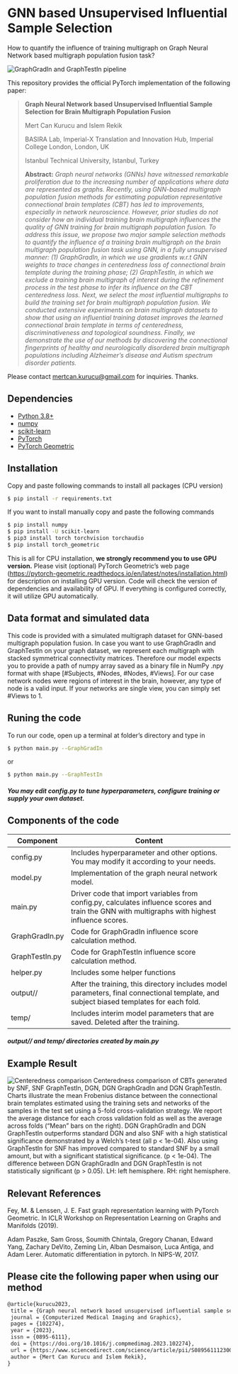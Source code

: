 # GNN based Unsupervised Influential Sample Selection
How to quantify the influence of training multigraph on Graph Neural Network based multigraph population fusion task?

![GraphGradIn and GraphTestIn pipeline](Main_Figure.png)

This repository provides the official PyTorch implementation of the following paper:

> **Graph Neural Network based Unsupervised Influential Sample Selection for Brain Multigraph Population Fusion**
>
> Mert Can Kurucu and Islem Rekik
>
> BASIRA Lab, Imperial-X Translation and Innovation Hub, Imperial College London, London, UK 
> 
> Istanbul Technical University, Istanbul, Turkey
> 
> **Abstract:**  *Graph neural networks (GNNs) have witnessed remarkable proliferation due to the increasing number of applications where data are represented as 
>graphs. Recently, using GNN-based multigraph population fusion methods for estimating population representative connectional brain templates (CBT) has led to 
>improvements, especially in network neuroscience. However, prior studies do not consider how an individual training brain multigraph influences the quality of GNN 
>training for brain multigraph population fusion. To address this issue, we propose two major sample selection methods to quantify the *influence* of a 
>training brain multigraph on the brain multigraph population fusion task using GNN, in *a fully unsupervised manner*: (1) *GraphGradIn*, in which we 
>use gradients w.r.t GNN weights to trace changes in centeredness loss of connectional brain template during the *training phase*; (2) *GraphTestIn*, 
>in which we exclude a training brain multigraph of interest during the refinement process in the *test phase* to infer its influence on the CBT centeredness 
>loss. Next, we select the most influential multigraphs to build the training set for brain multigraph population fusion. We conducted extensive experiments on 
>brain multigraph datasets to show that using an influential training dataset improves the learned connectional brain template in terms of centeredness, 
>discriminativeness and topological soundness. Finally, we demonstrate the use of our methods by discovering the connectional fingerprints of healthy and 
>neurologically disordered brain multigraph populations including Alzheimer’s disease and Autism spectrum disorder patients.*

Please contact mertcan.kurucu@gmail.com for inquiries. Thanks.

## Dependencies

 - [Python 3.8+](https://www.python.org/downloads/release/python-380/)
 - [numpy](https://numpy.org/)
 - [scikit-learn](https://scikit-learn.org/stable/)
 - [PyTorch](https://pytorch.org/)
 - [PyTorch Geometric](https://pytorch-geometric.readthedocs.io/en/latest/notes/installation.html)
  
## Installation

Copy and paste following commands to install all packages (CPU version)

```sh
$ pip install -r requirements.txt
```

If you want to install manually copy and paste the following commands

```sh
$ pip install numpy
$ pip install -U scikit-learn
$ pip3 install torch torchvision torchaudio
$ pip install torch_geometric
```

This is all for CPU installation, **we strongly recommend you to use GPU version.** Please visit (optional) PyTorch Geometric’s web page (https://pytorch-geometric.readthedocs.io/en/latest/notes/installation.html) for description on installing GPU version. Code will check the version of dependencies and availability of GPU. If everything is configured correctly, it will utilize GPU automatically.

## Data format and simulated data

This code is provided with a simulated multigraph dataset for GNN-based multigraph population fusion. In case you want to use GraphGradIn and GraphTestIn on your graph dataset, we represent each multigraph with stacked symmetrical connectivity matrices. Therefore our model expects you to provide a path of numpy array saved as a binary file in NumPy .npy format with shape [#Subjects, #Nodes, #Nodes, #Views]. For our case network nodes were regions of interest in the brain, however, any type of node is a valid input. If your networks are single view, you can simply set #Views to 1.

## Runing the code

To run our code, open up a terminal at folder’s directory and type in

```sh
$ python main.py --GraphGradIn
```
or
```sh
$ python main.py --GraphTestIn
```

##### You may edit config.py to tune hyperparameters, configure training or supply your own dataset.

## Components of the code
| Component | Content |
| ------ | ------ |
| config.py | Includes hyperparameter and other options. You may modify it according to your needs. |
| model.py | Implementation of the graph neural network model. |
| main.py| Driver code that import variables from config.py, calculates influence scores and train the GNN with multigraphs with highest influence scores.  |
| GraphGradIn.py| Code for GraphGradIn influence score calculation method.  |
| GraphTestIn.py| Code for GraphTestIn influence score calculation method.  |
| helper.py| Includes some helper functions |
| output/<model name>/ | After the training, this directory includes model parameters, final connectional template, and subject biased templates for each fold. |
| temp/ | Includes interim model parameters that are saved. Deleted after the training.  |
#####  output/<model name>/ and temp/ directories created by main.py
  
## Example Result  
![Centeredness comparison](centeredness.png)
Centeredness comparison of CBTs generated by SNF, SNF GraphTestIn, DGN, DGN GraphGradIn and DGN GraphTestIn. Charts illustrate the mean Frobenius distance between the connectional brain templates estimated using the training sets and networks of the samples in the test set using a 5-fold cross-validation strategy. We report the average distance for each cross validation fold as well as the average across folds (“Mean” bars on the right). DGN GraphGradIn and DGN GraphTestIn outperforms standard DGN and also SNF with a high statistical significance demonstrated by a Welch’s t-test (all p < 1e-04). Also using GraphTestIn for SNF has improved compared to standard SNF by a small amount, but with a significant statistical significance. (p < 1e-04). The difference between DGN GraphGradIn and DGN GraphTestIn is not statistically significant (p > 0.05). LH: left hemisphere. RH: right hemisphere.

## Relevant References
Fey, M. & Lenssen, J. E. Fast graph representation learning with PyTorch Geometric. In ICLR Workshop on Representation Learning on Graphs and Manifolds (2019).

Adam Paszke, Sam Gross, Soumith Chintala, Gregory Chanan, Edward Yang, Zachary DeVito, Zeming Lin, Alban Desmaison, Luca Antiga, and Adam Lerer. Automatic differentiation in pytorch. In NIPS-W, 2017.

## Please cite the following paper when using our method
```latex
@article{kurucu2023,
 title = {Graph neural network based unsupervised influential sample selection for brain multigraph population fusion},
 journal = {Computerized Medical Imaging and Graphics},
 pages = {102274},
 year = {2023},
 issn = {0895-6111},
 doi = {https://doi.org/10.1016/j.compmedimag.2023.102274},
 url = {https://www.sciencedirect.com/science/article/pii/S0895611123000927},
 author = {Mert Can Kurucu and Islem Rekik},
}
```
